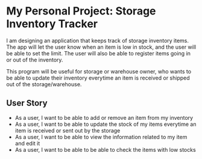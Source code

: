 # My Personal Project: Storage Inventory Tracker

I am designing an application that keeps track of storage inventory items. The app will let the user know when an item 
is low in stock, and the user will be able to set the limit. The user will also be able to register items going in 
or out of the inventory.

This program will be useful for storage or warehouse owner, who wants to be able to update their inventory everytime
an item is received or shipped out of the storage/warehouse.

## User Story
-  As a user, I want to be able to add or remove an item from my inventory
-  As a user, I want to be able to update the stock of my items everytime an item is received or sent out by the storage
-  As a user, I want to be able to view the information related to my item and edit it
-  As a user, I want to be able to be able to check the items with low stocks
